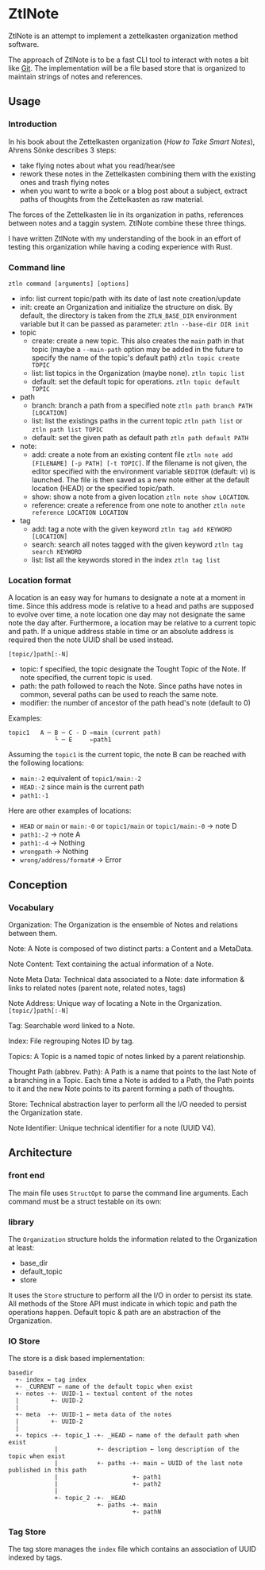# ZtlNote

ZtlNote is an attempt to implement a zettelkasten organization method software. 

The approach of ZtlNote is to be a fast CLI tool to interact with notes a bit like [Git](https://git-scm.com/). 
The implementation will be a file based store that is organized to maintain strings of notes and references.

## Usage

### Introduction

In his book about the Zettelkasten organization (*How to Take Smart Notes*), Ahrens Sönke describes 3 steps:

- take flying notes about what you read/hear/see 
- rework these notes in the Zettelkasten combining them with the existing ones and trash flying notes
- when you want to write a book or a blog post about a subject, extract paths of thoughts from the Zettelkasten as raw material.

The forces of the Zettelkasten lie in its organization in paths, references between notes and a taggin system. ZtlNote combine these three things.

I have written ZtlNote with my understanding of the book in an effort of testing this organization while having a coding experience with Rust.

### Command line

    ztln command [arguments] [options]

 * info: list current topic/path with its date of last note creation/update
 * init: create an Organization and initialize the structure on disk. By default, the directory is taken from the `ZTLN_BASE_DIR` environment variable but it can be passed as parameter: `ztln --base-dir DIR init`
 * topic
    * create: create a new topic. This also creates the `main` path in that topic (maybe a `--main-path` option may be added in the future to specify the name of the topic's default path) `ztln topic create TOPIC`
    * list: list topics in the Organization (maybe none). `ztln topic list`
    * default: set the default topic for operations. `ztln topic default TOPIC`
 * path
    * branch: branch a path from a specified note `ztln path branch PATH [LOCATION]`
    * list: list the existings paths in the current topic `ztln path list` or `ztln path list TOPIC`
    * default: set the given path as default path `ztln path default PATH`
 * note:
    * add: create a note from an existing content file `ztln note add [FILENAME] [-p PATH] [-t TOPIC]`. If the filename is not given, the editor specified with the environment variable `$EDITOR` (default: vi) is launched. The file is then saved as a new note either at the default location (HEAD) or the specified topic/path.
    * show: show a note from a given location `ztln note show LOCATION`.
    * reference: create a reference from one note to another `ztln note reference LOCATION LOCATION`
 * tag
    * add: tag a note with the given keyword `ztln tag add KEYWORD [LOCATION]`
    * search: search all notes tagged with the given keyword `ztln tag search KEYWORD`
    * list: list all the keywords stored in the index `ztln tag list`

### Location format

A location is an easy way for humans to designate a note at a moment in time. Since this address mode is relative to a head and paths are supposed to evolve over time, a note location one day may not designate the same note the day after. Furthermore, a location may be relative to a current topic and path. If a unique address stable in time or an absolute address is required then the note UUID shall be used instead. 

`[topic/]path[:-N]`

 - topic: f specified, the topic designate the Tought Topic of the Note. If note specified, the current topic is used.
 - path: the path followed to reach the Note. Since paths have notes in common, several paths can be used to reach the same note.
 - modifier: the number of ancestor of the path head's note (default to 0)

 Examples:
    
    topic1   A ─ B ─ C - D ←main (current path)
                 └ ─ E     ←path1

Assuming the `topic1` is the current topic, the note B can be reached with the following locations:

 * `main:-2` equivalent of `topic1/main:-2`
 * `HEAD:-2` since main is the current path
 * `path1:-1`

Here are other examples of locations:

 * `HEAD` or `main` or `main:-0` or `topic1/main` or `topic1/main:-0` → note D
 * `path1:-2` → note A
 * `path1:-4` → Nothing
 * `wrongpath` → Nothing
 * `wrong/address/format#` → Error


## Conception 

### Vocabulary

Organization:
    The Organization is the ensemble of Notes and relations between them.

Note:
    A Note is composed of two distinct parts: a Content and a MetaData.

Note Content:
    Text containing the actual information of a Note. 

Note Meta Data:
    Technical data associated to a Note: date information & links to related notes (parent note, related notes, tags)

Note Address:
    Unique way of locating a Note in the Organization. `[topic/]path[:-N]`

Tag:
    Searchable word linked to a Note.

Index:
    File regrouping Notes ID by tag.

Topics:
    A Topic is a named topic of notes linked by a parent relationship.

Thought Path (abbrev. Path):
    A Path is a name that points to the last Note of a branching in a Topic. Each time a Note is added to a Path, the Path points to it and the new Note points to its parent forming a path of thoughts.

Store:
    Technical abstraction layer to perform all the I/O needed to persist the Organization state.

Note Identifier:
    Unique technical identifier for a note (UUID V4).

## Architecture

### front end

The main file uses `StructOpt` to parse the command line arguments. Each command must be a struct testable on its own:

### library

The `Organization` structure holds the information related to the Organization at least:
 * base_dir
 * default_topic
 * store

 It uses the `Store` structure to perform all the I/O in order to persist its state. All methods of the Store API must indicate in which topic and path the operations happen. Default topic & path are an abstraction of the Organization.

### IO Store

The store is a disk based implementation:

```
basedir
  +- index ← tag index
  +- _CURRENT ← name of the default topic when exist
  +- notes -+- UUID-1 ← textual content of the notes
  |         +- UUID-2
  |
  +- meta  -+- UUID-1 ← meta data of the notes
  |         +- UUID-2  
  |
  +- topics -+- topic_1 -+- _HEAD ← name of the default path when exist
             |           +- description ← long description of the topic when exist
             |           +- paths -+- main ← UUID of the last note published in this path
             |                     +- path1
             |                     +- path2
             |
             +- topic_2 -+- _HEAD
                         +- paths -+- main
                                   +- pathN
```

### Tag Store

The tag store manages the `index` file which contains an association of UUID indexed by tags.
